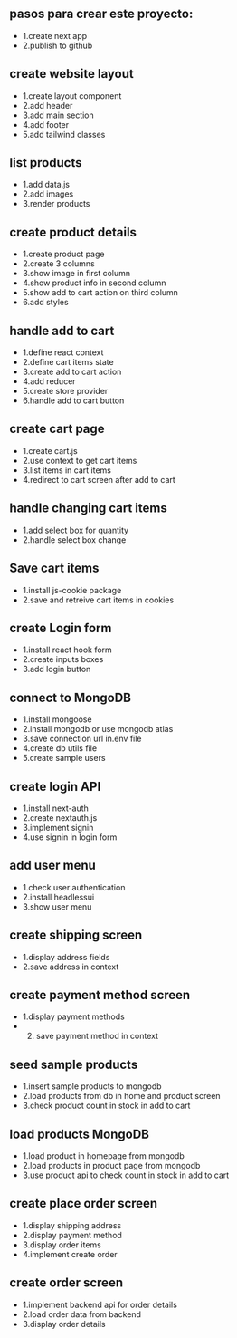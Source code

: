 ## pasos para crear este proyecto:
- 1.create next app
- 2.publish to github

## create website layout
- 1.create layout component
- 2.add header
- 3.add main section
- 4.add footer
- 5.add tailwind classes

## list products
- 1.add data.js
- 2.add images
- 3.render products

## create product details
- 1.create product page
- 2.create 3 columns
- 3.show image in first column
- 4.show product info in second column
- 5.show add to cart action on third column
- 6.add styles
 
## handle add to cart 
- 1.define react context
- 2.define cart items state
- 3.create add to cart action
- 4.add reducer
- 5.create store provider
- 6.handle add to cart button

## create cart page
- 1.create cart.js
- 2.use context to get cart items
- 3.list items in cart items
- 4.redirect to cart screen after add to cart

## handle changing cart items 
- 1.add select box for quantity
- 2.handle select box change

## Save cart items 
- 1.install js-cookie package
- 2.save and retreive cart items in cookies

## create Login form 
- 1.install react hook form
- 2.create inputs boxes
- 3.add login button

## connect to MongoDB
- 1.install mongoose
- 2.install mongodb or use mongodb atlas
- 3.save connection url in.env file
- 4.create db utils file
- 5.create sample users

## create login API
- 1.install next-auth
- 2.create nextauth.js
- 3.implement signin
- 4.use signin in login form

## add user menu
- 1.check user authentication
- 2.install headlessui
- 3.show user menu

## create shipping screen
- 1.display address fields
- 2.save address in context

## create payment method screen
- 1.display payment methods
- 2. save payment method in context

## seed sample products
- 1.insert sample products to mongodb
- 2.load products from db in home and product screen
- 3.check product count in stock in add to cart

## load products MongoDB
- 1.load product in homepage from mongodb
- 2.load products in product page from mongodb
- 3.use product api to check count in stock in add to cart

## create place order screen
- 1.display shipping address
- 2.display payment method
- 3.display order items 
- 4.implement create order

## create order screen
- 1.implement backend api for order details
- 2.load order data from backend
- 3.display order details
